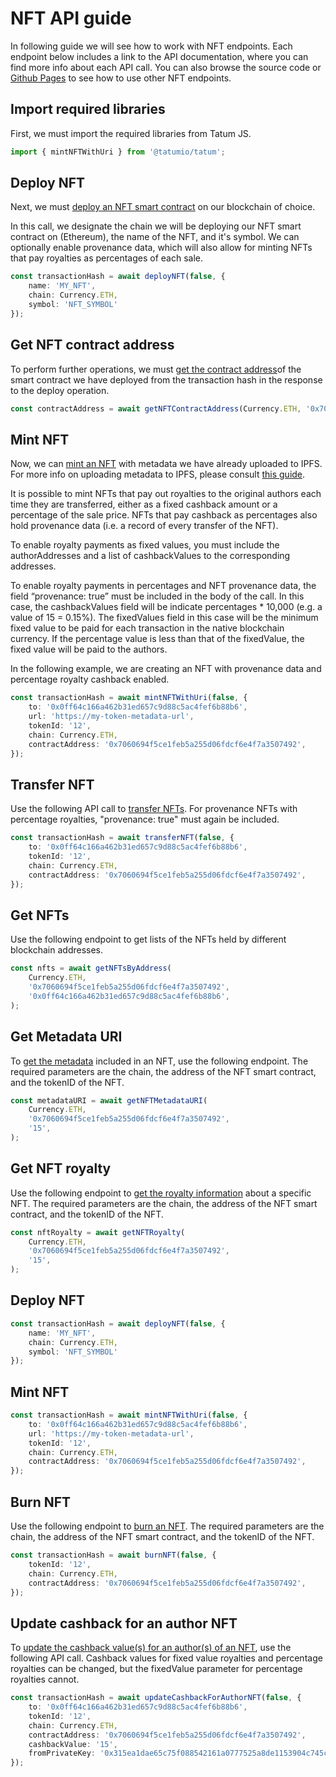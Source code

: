 # NFT API guide

In following guide we will see how to work with NFT endpoints. Each endpoint below includes a link to the API documentation, where you can find more info about each API call. You can also browse the source code or [Github Pages](https://tatumio.github.io/tatum-js/) to see how to use other NFT endpoints.

## Import required libraries

First, we must import the required libraries from Tatum JS. 

```typescript
import { mintNFTWithUri } from '@tatumio/tatum';
```
## Deploy NFT
Next, we must [deploy an NFT smart contract](https://apidoc.tatum.io/.php#operation/NftDeployErc721) on our blockchain of choice.

In this call, we designate the chain we will be deploying our NFT smart contract on (Ethereum), the name of the NFT, and it's symbol. We can optionally enable provenance data, which will also allow for minting NFTs that pay royalties as percentages of each sale. 

```typescript
const transactionHash = await deployNFT(false, {
    name: 'MY_NFT',
    chain: Currency.ETH,
    symbol: 'NFT_SYMBOL'
});
```
## Get NFT contract address
To perform further operations, we must [get the contract address](https://apidoc.tatum.io/.php#operation/SCGetContractAddress)of the smart contract we have deployed from the transaction hash in the response to the deploy operation.

```typescript
const contractAddress = await getNFTContractAddress(Currency.ETH, '0x7060694f5ce1feb5a255d06fdcf6e4f7a3507492');
```
## Mint NFT
Now, we can [mint an NFT](https://apidoc.tatum.io/.php#operation/NftMintErc721) with metadata we have already uploaded to IPFS. For more info on uploading metadata to IPFS, please consult [this guide](https://docs.tatum.io/guides/blockchain/how-to-store-metadata-to-ipfs-and-include-it-in-an-nft).

It is possible to mint NFTs that pay out royalties to the original authors each time they are transferred, either as a fixed cashback amount or a percentage of the sale price. NFTs that pay cashback as percentages also hold provenance data (i.e. a record of every transfer of the NFT).

To enable royalty payments as fixed values, you must include the authorAddresses and a list of cashbackValues to the corresponding addresses.

To enable royalty payments in percentages and NFT provenance data, the field “provenance: true” must be included in the body of the call. In this case, the cashbackValues field will be indicate percentages * 10,000 (e.g. a value of 15 = 0.15%). The fixedValues field in this case will be the minimum fixed value to be paid for each transaction in the native blockchain currency. If the percentage value is less than that of the fixedValue, the fixed value will be paid to the authors.

In the following example, we are creating an NFT with provenance data and percentage royalty cashback enabled.

```typescript
const transactionHash = await mintNFTWithUri(false, {
    to: '0x0ff64c166a462b31ed657c9d88c5ac4fef6b88b6',
    url: 'https://my-token-metadata-url',
    tokenId: '12',
    chain: Currency.ETH,
    contractAddress: '0x7060694f5ce1feb5a255d06fdcf6e4f7a3507492',
});
```
## Transfer NFT
Use the following API call to [transfer NFTs](https://apidoc.tatum.io/.php#operation/NftTransferErc721). For provenance NFTs with percentage royalties, "provenance: true" must again be included.

```typescript
const transactionHash = await transferNFT(false, {
    to: '0x0ff64c166a462b31ed657c9d88c5ac4fef6b88b6',
    tokenId: '12',
    chain: Currency.ETH,
    contractAddress: '0x7060694f5ce1feb5a255d06fdcf6e4f7a3507492',
});
```
## Get NFTs
Use the following endpoint to get lists of the NFTs held by different blockchain addresses.

```typescript
const nfts = await getNFTsByAddress(
    Currency.ETH,
    '0x7060694f5ce1feb5a255d06fdcf6e4f7a3507492',
    '0x0ff64c166a462b31ed657c9d88c5ac4fef6b88b6',
);
```

## Get Metadata URI
To [get the metadata](https://apidoc.tatum.io/.php#operation/NftGetMetadataErc721) included in an NFT, use the following endpoint. The required parameters are the chain, the address of the NFT smart contract, and the tokenID of the NFT.

```typescript
const metadataURI = await getNFTMetadataURI(
    Currency.ETH,
    '0x7060694f5ce1feb5a255d06fdcf6e4f7a3507492',
    '15',
);
```

## Get NFT royalty
Use the following endpoint to [get the royalty information](https://apidoc.tatum.io/.php#operation/NftGetRoyaltyErc721) about a specific NFT. The required parameters are the chain, the address of the NFT smart contract, and the tokenID of the NFT.

```typescript
const nftRoyalty = await getNFTRoyalty(
    Currency.ETH,
    '0x7060694f5ce1feb5a255d06fdcf6e4f7a3507492',
    '15',
);
```

## Deploy NFT
```typescript
const transactionHash = await deployNFT(false, {
    name: 'MY_NFT',
    chain: Currency.ETH,
    symbol: 'NFT_SYMBOL'
});
```

## Mint NFT
```typescript
const transactionHash = await mintNFTWithUri(false, {
    to: '0x0ff64c166a462b31ed657c9d88c5ac4fef6b88b6',
    url: 'https://my-token-metadata-url',
    tokenId: '12',
    chain: Currency.ETH,
    contractAddress: '0x7060694f5ce1feb5a255d06fdcf6e4f7a3507492',
});
```

## Burn NFT
Use the following endpoint to [burn an NFT](https://apidoc.tatum.io/.php#operation/NftBurnErc721). The required parameters are the chain, the address of the NFT smart contract, and the tokenID of the NFT.

```typescript
const transactionHash = await burnNFT(false, {
    tokenId: '12',
    chain: Currency.ETH,
    contractAddress: '0x7060694f5ce1feb5a255d06fdcf6e4f7a3507492',
});
```

## Update cashback for an author NFT
To [update the cashback value(s) for an author(s) of an NFT](https://apidoc.tatum.io/.php#operation/NftGetRoyaltyErc721), use the following API call. Cashback values for fixed value royalties and percentage royalties can be changed, but the fixedValue parameter for percentage royalties cannot.

```typescript
const transactionHash = await updateCashbackForAuthorNFT(false, {
    to: '0x0ff64c166a462b31ed657c9d88c5ac4fef6b88b6',
    tokenId: '12',
    chain: Currency.ETH,
    contractAddress: '0x7060694f5ce1feb5a255d06fdcf6e4f7a3507492',
    cashbackValue: '15',
    fromPrivateKey: '0x315ea1dae65c75f088542161a0777525a8de1153904c745cb8131a9e0c632204'
});
```
